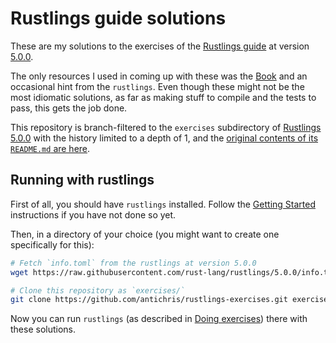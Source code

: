 # Rustlings guide solutions

These are my solutions to the exercises of the [Rustlings guide][rustlings] at version [5.0.0].

The only resources I used in coming up with these was the [Book] and an occasional hint from the `rustlings`. Even though these might not be the most idiomatic solutions, as far as making stuff to compile and the tests to pass, this gets the job done.

This repository is branch-filtered to the `exercises` subdirectory of [Rustlings 5.0.0][5.0.0] with the history limited to a depth of 1, and the [original contents of its `README.md` are here][readme-orig].


## Running with rustlings

First of all, you should have `rustlings` installed. Follow the [Getting Started] instructions if you have not done so yet.

Then, in a directory of your choice (you might want to create one specifically for this):

```sh
# Fetch `info.toml` from the rustlings at version 5.0.0
wget https://raw.githubusercontent.com/rust-lang/rustlings/5.0.0/info.toml

# Clone this repository as `exercises/`
git clone https://github.com/antichris/rustlings-exercises.git exercises
```

Now you can run `rustlings` (as described in [Doing exercises]) there with these solutions.


[rustlings]: https://github.com/rust-lang/rustlings
	"rust-lang/rustlings: Small exercises to get you used to reading and writing Rust code!"
[5.0.0]: https://github.com/rust-lang/rustlings/tree/5.0.0
	"rust-lang/rustlings at 5.0.0"
[book]: https://doc.rust-lang.org/stable/book/
	"The Rust Programming Language - The Rust Programming Language"
[readme-orig]: README.o.md

[Getting Started]: https://github.com/rust-lang/rustlings/tree/5.0.0#getting-started
	"§ Getting Started - rust-lang/rustlings: Small exercises to get you used to reading and writing Rust code!"
[Doing exercises]: https://github.com/rust-lang/rustlings/tree/5.0.0#doing-exercises
	"§ Doing exercises - rust-lang/rustlings: Small exercises to get you used to reading and writing Rust code!"
